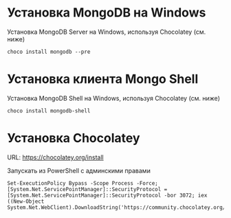 # Установка MongoDB на Windows
Установка MongoDB Server на Windows, используя Chocolatey (см. ниже)

```
choco install mongodb --pre
```

# Установка клиента Mongo Shell
Установка MongoDB Shell на Windows, используя Chocolatey (см. ниже)
```
choco install mongodb-shell
```


# Установка Chocolatey
URL: https://chocolatey.org/install

Запускать из PowerShell с админскими правами
```
Set-ExecutionPolicy Bypass -Scope Process -Force; [System.Net.ServicePointManager]::SecurityProtocol = [System.Net.ServicePointManager]::SecurityProtocol -bor 3072; iex ((New-Object System.Net.WebClient).DownloadString('https://community.chocolatey.org/install.ps1'))
```